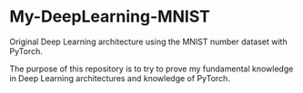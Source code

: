 # My-DeepLearning-MNIST

Original Deep Learning architecture using the MNIST number dataset with PyTorch.

The purpose of this repository is to try to prove my fundamental knowledge in Deep Learning architectures and knowledge of PyTorch.
